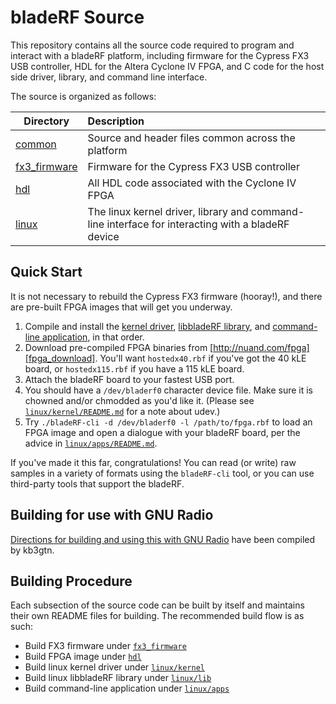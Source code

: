 # bladeRF Source #
This repository contains all the source code required to program and interact with a bladeRF platform, including firmware for the Cypress FX3 USB controller, HDL for the Altera Cyclone IV FPGA, and C code for the host side driver, library, and command line interface.

The source is organized as follows:

| Directory                     | Description                                                                                       |
| ----------------------------- |:--------------------------------------------------------------------------------------------------|
| [common][common]              | Source and header files common across the platform                                                |
| [fx3_firmware][fx3_firmware]  | Firmware for the Cypress FX3 USB controller                                                       |
| [hdl][hdl]                    | All HDL code associated with the Cyclone IV FPGA                                                  |
| [linux][linux]                | The linux kernel driver, library and command-line interface for interacting with a bladeRF device |

## Quick Start ##
It is not necessary to rebuild the Cypress FX3 firmware (hooray!), and there are pre-built FPGA images that will get you underway.

1. Compile and install the [kernel driver][linux_kernel], [libbladeRF library][linux_lib], and [command-line application][linux_apps], in that order.
2. Download pre-compiled FPGA binaries from [http://nuand.com/fpga][fpga_download].  You'll want `hostedx40.rbf` if you've got the 40 kLE board, or `hostedx115.rbf` if you have a 115 kLE board.
3. Attach the bladeRF board to your fastest USB port.
4. You should have a `/dev/bladerf0` character device file.  Make sure it is chowned and/or chmodded as you'd like it.  (Please see [`linux/kernel/README.md`][linux_kernel_readme] for a note about udev.)
5. Try `./bladeRF-cli -d /dev/bladerf0 -l /path/to/fpga.rbf` to load an FPGA image and open a dialogue with your bladeRF board, per the advice in [`linux/apps/README.md`][linux_apps_readme].

If you've made it this far, congratulations!  You can read (or write) raw samples in a variety of formats using the `bladeRF-cli` tool, or you can use third-party tools that support the bladeRF.

## Building for use with GNU Radio ##
[Directions for building and using this with GNU Radio][kb3gtn_guide] have been compiled by kb3gtn.

[kb3gtn_guide]: http://forums.nuand.com/forums/viewtopic.php?f=9&t=2804 (kb3gtn guide)

## Building Procedure ##
Each subsection of the source code can be built by itself and maintains their own README files for building.  The recommended build flow is as such:

- Build FX3 firmware under [`fx3_firmware`][fx3_firmware]
- Build FPGA image under [`hdl`][hdl]
- Build linux kernel driver under [`linux/kernel`][linux_kernel]
- Build linux libbladeRF library under [`linux/lib`][linux_lib]
- Build command-line application under [`linux/apps`][linux_apps]

[common]: ./common (Common)
[fx3_firmware]: ./fx3_firmware (FX3 Firmware)
[hdl]: ./hdl (HDL)
[linux]: ./linux (Linux)
[linux_kernel]: ./linux/kernel (Linux Kernel Driver)
[linux_lib]: ./linux/lib (Linux Library)
[linux_apps]: ./linux/apps (Linux Apps)
[linux_kernel_readme]: ./linux/kernel/README.md (Linux Kernel Driver README)
[linux_apps_readme]: ./linux/apps/README.md (Linux Apps README)
[fpga_download]: http://nuand.com/fpga (nuand/FPGA Images)


